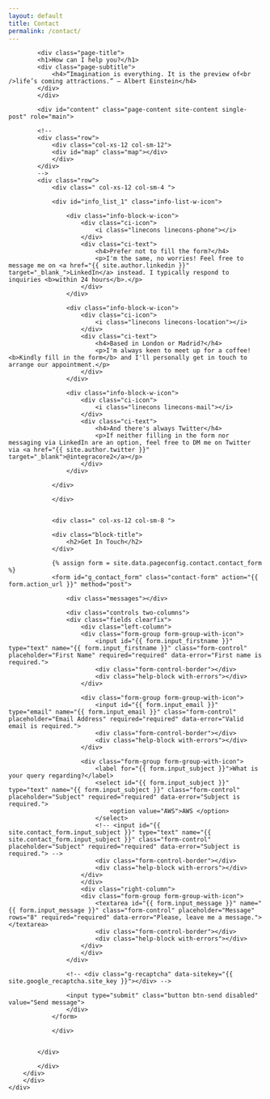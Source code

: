 ```yaml
---
layout: default
title: Contact
permalink: /contact/
---
```


<div id="main" class="site-main">
        <div id="main-content" class="single-page-content">
        <div id="primary" class="content-area">

            <div class="page-title">
            <h1>How can I help you?</h1>
            <div class="page-subtitle">
                <h4>“Imagination is everything. It is the preview of<br />life’s coming attractions.” – Albert Einstein</h4>
            </div>
            </div>

            <div id="content" class="page-content site-content single-post" role="main">

            <!--
            <div class="row">
                <div class="col-xs-12 col-sm-12">
                <div id="map" class="map"></div>
                </div>
            </div>
            -->
            <div class="row">
                <div class=" col-xs-12 col-sm-4 ">
                    
                <div id="info_list_1" class="info-list-w-icon">

                    <div class="info-block-w-icon">
                        <div class="ci-icon">
                            <i class="linecons linecons-phone"></i>
                        </div>
                        <div class="ci-text">
                            <h4>Prefer not to fill the form?</h4>
                            <p>I'm the same, no worries! Feel free to message me on <a href="{{ site.author.linkedin }}" target="_blank_">LinkedIn</a> instead. I typically respond to  inquiries <b>within 24 hours</b>.</p>
                        </div>
                    </div>

                    <div class="info-block-w-icon">
                        <div class="ci-icon">
                            <i class="linecons linecons-location"></i>
                        </div>
                        <div class="ci-text">
                            <h4>Based in London or Madrid?</h4>
                            <p>I'm always keen to meet up for a coffee! <b>Kindly fill in the form</b> and I'll personally get in touch to arrange our appointment.</p>
                        </div>
                    </div>
                    
                    <div class="info-block-w-icon">
                        <div class="ci-icon">
                            <i class="linecons linecons-mail"></i>
                        </div>
                        <div class="ci-text">
                            <h4>And there's always Twitter</h4>
                            <p>If neither filling in the form nor messaging via LinkedIn are an option, feel free to DM me on Twitter via <a href="{{ site.author.twitter }}" target="_blank">@integracore2</a></p>
                        </div>
                    </div>
                    
                </div>

                </div>


                <div class=" col-xs-12 col-sm-8 ">

                <div class="block-title">
                    <h2>Get In Touch</h2>
                </div>

                {% assign form = site.data.pageconfig.contact.contact_form %}
                <form id="g_contact_form" class="contact-form" action="{{ form.action_url }}" method="post">

                    <div class="messages"></div>

                    <div class="controls two-columns">
                    <div class="fields clearfix">
                        <div class="left-column">
                        <div class="form-group form-group-with-icon">
                            <input id="{{ form.input_firstname }}" type="text" name="{{ form.input_firstname }}" class="form-control" placeholder="First Name" required="required" data-error="First name is required.">
                            <div class="form-control-border"></div>
                            <div class="help-block with-errors"></div>
                        </div>

                        <div class="form-group form-group-with-icon">
                            <input id="{{ form.input_email }}" type="email" name="{{ form.input_email }}" class="form-control" placeholder="Email Address" required="required" data-error="Valid email is required.">
                            <div class="form-control-border"></div>
                            <div class="help-block with-errors"></div>
                        </div>

                        <div class="form-group form-group-with-icon">
                            <label for="{{ form.input_subject }}">What is your query regarding?</label>
                            <select id="{{ form.input_subject }}" type="text" name="{{ form.input_subject }}" class="form-control" placeholder="Subject" required="required" data-error="Subject is required.">
                                <option value="AWS">AWS </option>
                            </select>
                            <!-- <input id="{{ site.contact_form.input_subject }}" type="text" name="{{ site.contact_form.input_subject }}" class="form-control" placeholder="Subject" required="required" data-error="Subject is required."> -->
                            <div class="form-control-border"></div>
                            <div class="help-block with-errors"></div>
                        </div>
                        </div>
                        <div class="right-column">
                        <div class="form-group form-group-with-icon">
                            <textarea id="{{ form.input_message }}" name="{{ form.input_message }}" class="form-control" placeholder="Message" rows="8" required="required" data-error="Please, leave me a message."></textarea>
                            <div class="form-control-border"></div>
                            <div class="help-block with-errors"></div>
                        </div>
                        </div>
                    </div>

                    <!-- <div class="g-recaptcha" data-sitekey="{{ site.google_recaptcha.site_key }}"></div> -->
    
                    <input type="submit" class="button btn-send disabled" value="Send message">
                    </div>
                </form>

                </div>


            </div>

            </div>
        </div>
        </div>
    </div>